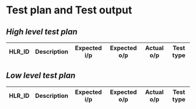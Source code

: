 # Test plan and Test output
## *High level test plan*
|HLR_ID|Description|Expected i/p|Expected o/p|Actual o/p|Test type|
|------|-----------|--------------------------|----|----|---|

##  *Low level test plan*
|HLR_ID|Description|Expected i/p|Expected o/p|Actual o/p|Test type|
|------|-----------|--------------------------|-------|----|---------|
